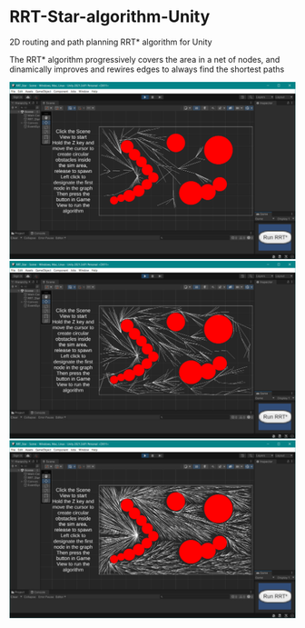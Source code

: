 # RRT-Star-algorithm-Unity
2D routing and path planning RRT* algorithm for Unity  

The RRT* algorithm progressively covers the area in a net of nodes, and dinamically improves and rewires edges to always find the shortest paths  

![alt text](https://github.com/ilariamarte/rrt-star-algorithm-unity/blob/main/RRT-Star%20-%20Unity/images/rrtu1.PNG)
![alt text](https://github.com/ilariamarte/rrt-star-algorithm-unity/blob/main/RRT-Star%20-%20Unity/images/rrtu2.PNG)
![alt text](https://github.com/ilariamarte/rrt-star-algorithm-unity/blob/main/RRT-Star%20-%20Unity/images/rrtu3.PNG)
